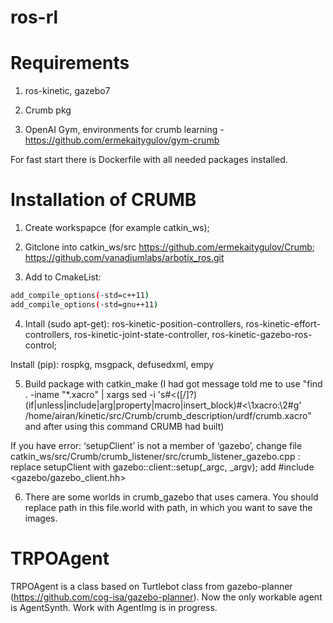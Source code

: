# ros-rl

# Requirements

1. ros-kinetic, gazebo7

2. Crumb pkg

3. OpenAI Gym, environments for crumb learning - https://github.com/ermekaitygulov/gym-crumb

For fast start there is Dockerfile with all needed packages installed.

# Installation of CRUMB

1. Create workspapce (for example catkin_ws);

2. Gitclone into catkin_ws/src https://github.com/ermekaitygulov/Crumb; https://github.com/vanadiumlabs/arbotix_ros.git

3. Add to CmakeList:
```bash
add_compile_options(-std=c++11)
add_compile_options(-std=gnu++11)
```

4. Intall (sudo apt-get): ros-kinetic-position-controllers, ros-kinetic-effort-controllers, ros-kinetic-joint-state-controller, ros-kinetic-gazebo-ros-control;

Install (pip): rospkg, msgpack, defusedxml, empy

5. Build package with catkin_make (I had got message told me to use "find . -iname "*.xacro" | xargs sed -i 's#<\([/]\?\)\(if\|unless\|include\|arg\|property\|macro\|insert_block\)#<\1xacro:\2#g' /home/airan/kinetic/src/Crumb/crumb_description/urdf/crumb.xacro" and after using this command CRUMB had built)

If you have error: ‘setupClient’ is not a member of ‘gazebo’, change file catkin_ws/src/Crumb/crumb_listener/src/crumb_listener_gazebo.cpp : replace setupClient with gazebo::client::setup(_argc, _argv); add #include <gazebo/gazebo_client.hh>

6. There are some worlds in crumb_gazebo that uses camera. You should replace path in this file.world with path, in which you want to save the images.


# TRPOAgent

TRPOAgent is a class based on Turtlebot class from gazebo-planner (https://github.com/cog-isa/gazebo-planner). Now the only workable agent is AgentSynth. Work with AgentImg is in progress.
